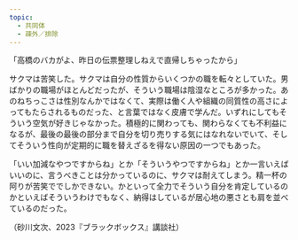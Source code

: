 ```yaml
---
topic:
  - 共同体
  - 疎外／排除
---
```

「高橋のバカがよ、昨日の伝票整理しねえで直帰しちゃったから」

サクマは苦笑した。サクマは自分の性質からいくつかの職を転々としていた。男ばかりの職場がほとんどだったが、そういう職場は陰湿なところが多かった。あのねちっこさは性別なんかではなくて、実際は働く人や組織の同質性の高さによってもたらされるものだった、と言葉ではなく皮膚で学んだ。いずれにしてもそういう空気が好きじゃなかった。積極的に関わっても、関わらなくても不利益になるが、最後の最後の部分まで自分を切り売りする気にはなれないでいて、そしてそういう性向が定期的に職を替えざるを得ない原因の一つでもあった。

「いい加減なやつですからね」とか「そういうやつですからね」とか一言いえばいいのに、言うべきことは分かっているのに、サクマは耐えてしまう。精一杯の阿りが苦笑ででしかできない。かといって全力でそういう自分を肯定しているのかといえばそういうわけでもなく、納得はしているが居心地の悪さとも肩を並べているのだった。

（砂川文次、2023『ブラックボックス』講談社）